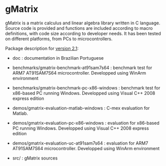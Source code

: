 # gMatrix
gMatrix is a matrix calculus and linear algebra library written in C language. Source code is provided and functions are included according to macro definitions, with code size according to developer needs. It has been tested on different platforms, from PCs to microcontrollers.

Package description for [version 2.1](https://github.com/lara-unb/gMatrix/blob/master/release-v2.1.rar):

- doc : documentation in Brazilian Portuguese

- benchmarks/gmatrix-benchmark-at91sam7s64 : benchmark test for ARM7 AT91SAM7S64 microcontroller. Developped using WinArm environment

- benchmarks/gmatrix-benchmark-pc-x86-windows : benchmark test for x86-based PC running Windows. Developped using Visual C++ 2008 express edition

- demos/gmatrix-evaluation-matlab-windows : C-mex evaluation for Matlab.

- demos/gmatrix-evaluation-pc-x86-windows : evaluation for x86-based PC running Windows. Developped using Visual C++ 2008 express edition

- demos/gmatrix-evaluation-uc-at91sam7s64 : evaluation for ARM7 AT91SAM7S64 microcontroller. Developped using WinArm environment

- src/ : gMatrix sources
